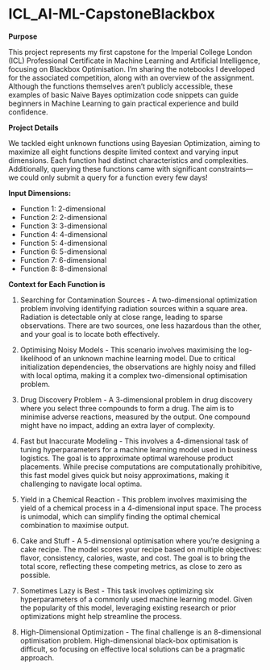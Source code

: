 # ICL_AI-ML-CapstoneBlackbox
**Purpose**

This project represents my first capstone for the Imperial College London (ICL) Professional Certificate in  Machine Learning and Artificial Intelligence, focusing on Blackbox Optimisation. I’m sharing the notebooks I developed for the associated competition, along with an overview of the assignment. Although the functions themselves aren’t publicly accessible, these examples of basic Naive Bayes optimization code snippets can guide beginners in Machine Learning to gain practical experience and build confidence.

**Project Details**

We tackled eight unknown functions using Bayesian Optimization, aiming to maximize all eight functions despite limited context and varying input dimensions. Each function had distinct characteristics and complexities. Additionally, querying these functions came with significant constraints—we could only submit a query for a function every few days!

**Input Dimensions:**
- Function 1: 2-dimensional  
- Function 2: 2-dimensional  
- Function 3: 3-dimensional  
- Function 4: 4-dimensional  
- Function 5: 4-dimensional  
- Function 6: 5-dimensional  
- Function 7: 6-dimensional  
- Function 8: 8-dimensional  

**Context for Each Function is**

1. Searching for Contamination Sources - A  two-dimensional optimization problem involving identifying radiation sources within a square area. Radiation is detectable only at close range, leading to sparse observations. There are two sources, one less hazardous than the other, and your goal is to locate both effectively.

2. Optimising Noisy Models - This scenario involves maximising the log-likelihood of an unknown machine learning model. Due to critical initialization dependencies, the observations are highly noisy and filled with local optima, making it a complex two-dimensional optimisation problem.

3. Drug Discovery Problem - A 3-dimensional problem in drug discovery where you select three compounds to form a drug. The aim is to minimise adverse reactions, measured by the output. One compound might have no impact, adding an extra layer of complexity.

4. Fast but Inaccurate Modeling - This involves a 4-dimensional task of tuning hyperparameters for a machine learning model used in business logistics. The goal is to approximate optimal warehouse product placements. While precise computations are computationally prohibitive, this fast model gives quick but noisy approximations, making it challenging to navigate local optima.

5. Yield in a Chemical Reaction - This problem involves maximising the yield of a chemical process in a 4-dimensional input space. The process is unimodal, which can simplify finding the optimal chemical combination to maximise output.

6. Cake and Stuff - A  5-dimensional optimisation where you’re designing a cake recipe. The model scores your recipe based on multiple objectives: flavor, consistency, calories, waste, and cost. The goal is to bring the total score, reflecting these competing metrics, as close to zero as possible.

7. Sometimes Lazy is Best - This task involves optimizing six hyperparameters of a commonly used machine learning model. Given the popularity of this model, leveraging existing research or prior optimizations might help streamline the process.

8. High-Dimensional Optimization - The final challenge is an 8-dimensional optimisation problem. High-dimensional black-box optimisation is  difficult, so focusing on effective local solutions can be a pragmatic approach.
